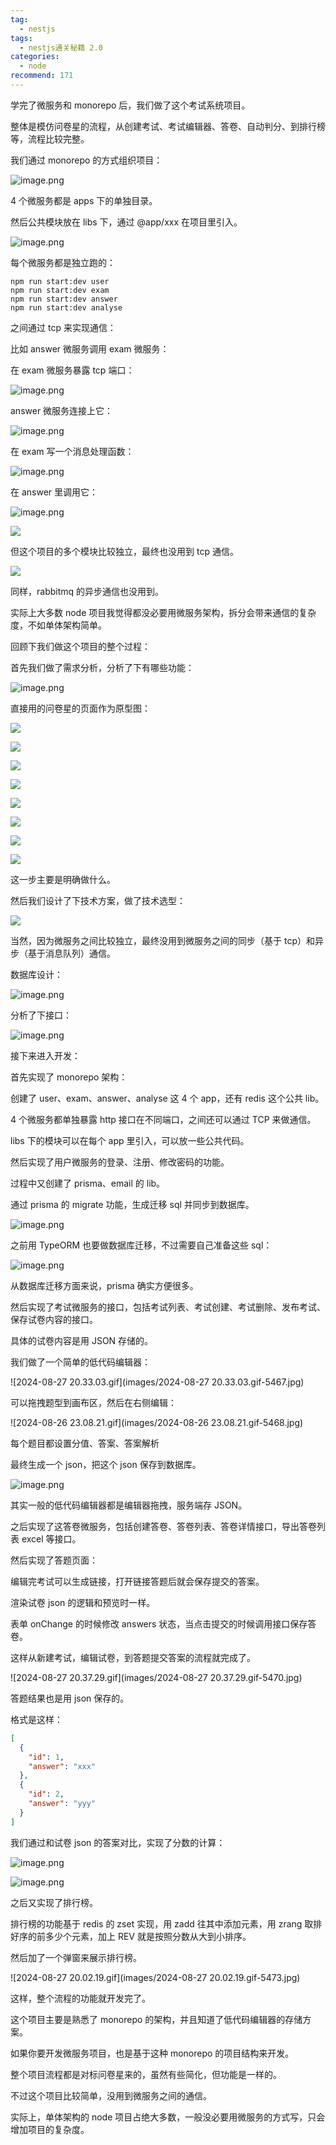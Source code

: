 ```yaml
---
tag:
  - nestjs
tags:
  - nestjs通关秘籍 2.0
categories:
  - node
recommend: 171
---
```


学完了微服务和 monorepo 后，我们做了这个考试系统项目。

整体是模仿问卷星的流程，从创建考试、考试编辑器、答卷、自动判分、到排行榜等，流程比较完整。

我们通过 monorepo 的方式组织项目：

![image.png](images/image.png-5445.jpg)

4 个微服务都是 apps 下的单独目录。

然后公共模块放在 libs 下，通过 @app/xxx 在项目里引入。

![image.png](images/image.png-5446.jpg)

每个微服务都是独立跑的：

```
npm run start:dev user
npm run start:dev exam
npm run start:dev answer
npm run start:dev analyse
```

之间通过 tcp 来实现通信：

比如 answer 微服务调用 exam 微服务：

在 exam 微服务暴露 tcp 端口：

![image.png](images/image.png-5447.jpg)

answer 微服务连接上它：

![image.png](images/image.png-5448.jpg)

在 exam 写一个消息处理函数：

![image.png](images/image.png-5449.jpg)

在 answer 里调用它：

![image.png](images/image.png-5450.jpg)

![](images/image-5451.jpg)

但这个项目的多个模块比较独立，最终也没用到 tcp 通信。

![](images/image-5452.jpg)

同样，rabbitmq 的异步通信也没用到。

实际上大多数 node 项目我觉得都没必要用微服务架构，拆分会带来通信的复杂度，不如单体架构简单。

回顾下我们做这个项目的整个过程：

首先我们做了需求分析，分析了下有哪些功能：

![image.png](images/image.png-5453.jpg)

直接用的问卷星的页面作为原型图：

![](images/image-5454.jpg)

![](images/image-5455.jpg)

![](images/image-5456.jpg)

![](images/image-5457.jpg)

![](images/image-5458.jpg)

![](images/image-5459.jpg)

![](images/image-5460.jpg)

![](images/image-5461.jpg)

这一步主要是明确做什么。

然后我们设计了下技术方案，做了技术选型：

![](images/image-5462.jpg)

当然，因为微服务之间比较独立，最终没用到微服务之间的同步（基于 tcp）和异步（基于消息队列）通信。

数据库设计：

![image.png](images/image.png-5463.jpg)

分析了下接口：

![image.png](images/image.png-5464.jpg)

接下来进入开发：

首先实现了 monorepo 架构：

创建了 user、exam、answer、analyse 这 4 个 app，还有 redis 这个公共 lib。

4 个微服务都单独暴露 http 接口在不同端口，之间还可以通过 TCP 来做通信。

libs 下的模块可以在每个 app 里引入，可以放一些公共代码。

然后实现了用户微服务的登录、注册、修改密码的功能。

过程中又创建了 prisma、email 的 lib。

通过 prisma 的 migrate 功能，生成迁移 sql 并同步到数据库。

![image.png](images/image.png-5465.jpg)

之前用 TypeORM 也要做数据库迁移，不过需要自己准备这些 sql：

![image.png](images/image.png-5466.jpg)

从数据库迁移方面来说，prisma 确实方便很多。

然后实现了考试微服务的接口，包括考试列表、考试创建、考试删除、发布考试、保存试卷内容的接口。

具体的试卷内容是用 JSON 存储的。

我们做了一个简单的低代码编辑器：

![2024-08-27 20.33.03.gif](images/2024-08-27 20.33.03.gif-5467.jpg)

可以拖拽题型到画布区，然后在右侧编辑：

![2024-08-26 23.08.21.gif](images/2024-08-26 23.08.21.gif-5468.jpg)

每个题目都设置分值、答案、答案解析

最终生成一个 json，把这个 json 保存到数据库。

![image.png](images/image.png-5469.jpg)

其实一般的低代码编辑器都是编辑器拖拽，服务端存 JSON。

之后实现了这答卷微服务，包括创建答卷、答卷列表、答卷详情接口，导出答卷列表 excel 等接口。

然后实现了答题页面：

编辑完考试可以生成链接，打开链接答题后就会保存提交的答案。

渲染试卷 json 的逻辑和预览时一样。

表单 onChange 的时候修改 answers 状态，当点击提交的时候调用接口保存答卷。

这样从新建考试，编辑试卷，到答题提交答案的流程就完成了。

![2024-08-27 20.37.29.gif](images/2024-08-27 20.37.29.gif-5470.jpg)

答题结果也是用 json 保存的。

格式是这样：

```json
[
  {
    "id": 1,
    "answer": "xxx"
  },
  {
    "id": 2,
    "answer": "yyy"
  }
]
```

我们通过和试卷 json 的答案对比，实现了分数的计算：

![image.png](images/image.png-5471.jpg)

![image.png](images/image.png-5472.jpg)

之后又实现了排行榜。

排行榜的功能基于 redis 的 zset 实现，用 zadd 往其中添加元素，用 zrang 取排好序的前多少个元素，加上 REV 就是按照分数从大到小排序。

然后加了一个弹窗来展示排行榜。

![2024-08-27 20.02.19.gif](images/2024-08-27 20.02.19.gif-5473.jpg)

这样，整个流程的功能就开发完了。

这个项目主要是熟悉了 monorepo 的架构，并且知道了低代码编辑器的存储方案。

如果你要开发微服务项目，也是基于这种 monorepo 的项目结构来开发。

整个项目流程都是对标问卷星来的，虽然有些简化，但功能是一样的。

不过这个项目比较简单，没用到微服务之间的通信。

实际上，单体架构的 node 项目占绝大多数，一般没必要用微服务的方式写，只会增加项目的复杂度。
